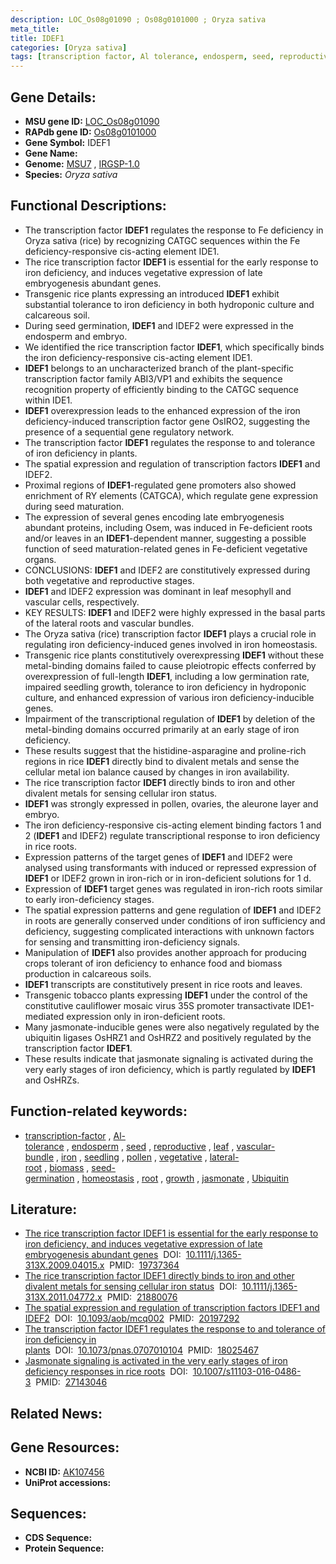```yaml
---
description: LOC_Os08g01090 ; Os08g0101000 ; Oryza sativa
meta_title:
title: IDEF1
categories: [Oryza sativa]
tags: [transcription factor, Al tolerance, endosperm, seed, reproductive, leaf, vascular bundle, iron, seedling, pollen, vegetative, lateral root, biomass, seed germination, homeostasis, root, growth, jasmonate, Ubiquitin]
---
```


## Gene Details:
- **MSU gene ID:** [LOC_Os08g01090](http://rice.uga.edu/cgi-bin/ORF_infopage.cgi?orf=LOC_Os08g01090)  
- **RAPdb gene ID:** [Os08g0101000](https://rapdb.dna.affrc.go.jp/locus/?name=Os08g0101000)  
- **Gene Symbol:** IDEF1
- **Gene Name:**
- **Genome:**  [MSU7](http://rice.uga.edu/)&nbsp;,&nbsp;[IRGSP-1.0](https://rapdb.dna.affrc.go.jp/download/irgsp1.html)
- **Species:** *Oryza sativa*

## Functional Descriptions:
   - The transcription factor **IDEF1** regulates the response to Fe deficiency in Oryza sativa (rice) by recognizing CATGC sequences within the Fe deficiency-responsive cis-acting element IDE1.
   - The rice transcription factor **IDEF1** is essential for the early response to iron deficiency, and induces vegetative expression of late embryogenesis abundant genes.
   - Transgenic rice plants expressing an introduced **IDEF1** exhibit substantial tolerance to iron deficiency in both hydroponic culture and calcareous soil.
   - During seed germination, **IDEF1** and IDEF2 were expressed in the endosperm and embryo.
   - We identified the rice transcription factor **IDEF1**, which specifically binds the iron deficiency-responsive cis-acting element IDE1.
   - **IDEF1** belongs to an uncharacterized branch of the plant-specific transcription factor family ABI3/VP1 and exhibits the sequence recognition property of efficiently binding to the CATGC sequence within IDE1.
   - **IDEF1** overexpression leads to the enhanced expression of the iron deficiency-induced transcription factor gene OsIRO2, suggesting the presence of a sequential gene regulatory network.
   - The transcription factor **IDEF1** regulates the response to and tolerance of iron deficiency in plants.
   - The spatial expression and regulation of transcription factors **IDEF1** and IDEF2.
   - Proximal regions of **IDEF1**-regulated gene promoters also showed enrichment of RY elements (CATGCA), which regulate gene expression during seed maturation.
   - The expression of several genes encoding late embryogenesis abundant proteins, including Osem, was induced in Fe-deficient roots and/or leaves in an **IDEF1**-dependent manner, suggesting a possible function of seed maturation-related genes in Fe-deficient vegetative organs.
   - CONCLUSIONS: **IDEF1** and IDEF2 are constitutively expressed during both vegetative and reproductive stages.
   - **IDEF1** and IDEF2 expression was dominant in leaf mesophyll and vascular cells, respectively.
   - KEY RESULTS: **IDEF1** and IDEF2 were highly expressed in the basal parts of the lateral roots and vascular bundles.
   - The Oryza sativa (rice) transcription factor **IDEF1** plays a crucial role in regulating iron deficiency-induced genes involved in iron homeostasis.
   - Transgenic rice plants constitutively overexpressing **IDEF1** without these metal-binding domains failed to cause pleiotropic effects conferred by overexpression of full-length **IDEF1**, including a low germination rate, impaired seedling growth, tolerance to iron deficiency in hydroponic culture, and enhanced expression of various iron deficiency-inducible genes.
   - Impairment of the transcriptional regulation of **IDEF1** by deletion of the metal-binding domains occurred primarily at an early stage of iron deficiency.
   - These results suggest that the histidine-asparagine and proline-rich regions in rice **IDEF1** directly bind to divalent metals and sense the cellular metal ion balance caused by changes in iron availability.
   - The rice transcription factor **IDEF1** directly binds to iron and other divalent metals for sensing cellular iron status.
   - **IDEF1** was strongly expressed in pollen, ovaries, the aleurone layer and embryo.
   - The iron deficiency-responsive cis-acting element binding factors 1 and 2 (**IDEF1** and IDEF2) regulate transcriptional response to iron deficiency in rice roots.
   - Expression patterns of the target genes of **IDEF1** and IDEF2 were analysed using transformants with induced or repressed expression of **IDEF1** or IDEF2 grown in iron-rich or in iron-deficient solutions for 1 d.
   - Expression of **IDEF1** target genes was regulated in iron-rich roots similar to early iron-deficiency stages.
   - The spatial expression patterns and gene regulation of **IDEF1** and IDEF2 in roots are generally conserved under conditions of iron sufficiency and deficiency, suggesting complicated interactions with unknown factors for sensing and transmitting iron-deficiency signals.
   - Manipulation of **IDEF1** also provides another approach for producing crops tolerant of iron deficiency to enhance food and biomass production in calcareous soils.
   - **IDEF1** transcripts are constitutively present in rice roots and leaves.
   - Transgenic tobacco plants expressing **IDEF1** under the control of the constitutive cauliflower mosaic virus 35S promoter transactivate IDE1-mediated expression only in iron-deficient roots.
   - Many jasmonate-inducible genes were also negatively regulated by the ubiquitin ligases OsHRZ1 and OsHRZ2 and positively regulated by the transcription factor **IDEF1**.
   - These results indicate that jasmonate signaling is activated during the very early stages of iron deficiency, which is partly regulated by **IDEF1** and OsHRZs.

## Function-related keywords:
   - [transcription-factor](/tags/transcription-factor/)&nbsp;,&nbsp;[Al-tolerance](/tags/Al-tolerance/)&nbsp;,&nbsp;[endosperm](/tags/endosperm/)&nbsp;,&nbsp;[seed](/tags/seed/)&nbsp;,&nbsp;[reproductive](/tags/reproductive/)&nbsp;,&nbsp;[leaf](/tags/leaf/)&nbsp;,&nbsp;[vascular-bundle](/tags/vascular-bundle/)&nbsp;,&nbsp;[iron](/tags/iron/)&nbsp;,&nbsp;[seedling](/tags/seedling/)&nbsp;,&nbsp;[pollen](/tags/pollen/)&nbsp;,&nbsp;[vegetative](/tags/vegetative/)&nbsp;,&nbsp;[lateral-root](/tags/lateral-root/)&nbsp;,&nbsp;[biomass](/tags/biomass/)&nbsp;,&nbsp;[seed-germination](/tags/seed-germination/)&nbsp;,&nbsp;[homeostasis](/tags/homeostasis/)&nbsp;,&nbsp;[root](/tags/root/)&nbsp;,&nbsp;[growth](/tags/growth/)&nbsp;,&nbsp;[jasmonate](/tags/jasmonate/)&nbsp;,&nbsp;[Ubiquitin](/tags/Ubiquitin/)

## Literature:
   - [The rice transcription factor IDEF1 is essential for the early response to iron deficiency, and induces vegetative expression of late embryogenesis abundant genes](https://www.doi.org/10.1111/j.1365-313X.2009.04015.x)&nbsp;&nbsp;DOI:&nbsp;&nbsp;[10.1111/j.1365-313X.2009.04015.x](https://www.doi.org/10.1111/j.1365-313X.2009.04015.x)&nbsp;&nbsp;PMID:&nbsp;&nbsp;[19737364](https://pubmed.ncbi.nlm.nih.gov/19737364/)
   - [The rice transcription factor IDEF1 directly binds to iron and other divalent metals for sensing cellular iron status](https://www.doi.org/10.1111/j.1365-313X.2011.04772.x)&nbsp;&nbsp;DOI:&nbsp;&nbsp;[10.1111/j.1365-313X.2011.04772.x](https://www.doi.org/10.1111/j.1365-313X.2011.04772.x)&nbsp;&nbsp;PMID:&nbsp;&nbsp;[21880076](https://pubmed.ncbi.nlm.nih.gov/21880076/)
   - [The spatial expression and regulation of transcription factors IDEF1 and IDEF2](https://www.doi.org/10.1093/aob/mcq002)&nbsp;&nbsp;DOI:&nbsp;&nbsp;[10.1093/aob/mcq002](https://www.doi.org/10.1093/aob/mcq002)&nbsp;&nbsp;PMID:&nbsp;&nbsp;[20197292](https://pubmed.ncbi.nlm.nih.gov/20197292/)
   - [The transcription factor IDEF1 regulates the response to and tolerance of iron deficiency in plants](https://www.doi.org/10.1073/pnas.0707010104)&nbsp;&nbsp;DOI:&nbsp;&nbsp;[10.1073/pnas.0707010104](https://www.doi.org/10.1073/pnas.0707010104)&nbsp;&nbsp;PMID:&nbsp;&nbsp;[18025467](https://pubmed.ncbi.nlm.nih.gov/18025467/)
   - [Jasmonate signaling is activated in the very early stages of iron deficiency responses in rice roots](https://www.doi.org/10.1007/s11103-016-0486-3)&nbsp;&nbsp;DOI:&nbsp;&nbsp;[10.1007/s11103-016-0486-3](https://www.doi.org/10.1007/s11103-016-0486-3)&nbsp;&nbsp;PMID:&nbsp;&nbsp;[27143046](https://pubmed.ncbi.nlm.nih.gov/27143046/)

## Related News:

## Gene Resources:
- **NCBI ID:**  [AK107456](http://www.ncbi.nlm.nih.gov/nuccore/AK107456)
- **UniProt accessions:** [](https://www.uniprot.org/uniprotkb//entry)

## Sequences:
- **CDS Sequence:**
- **Protein Sequence:**
